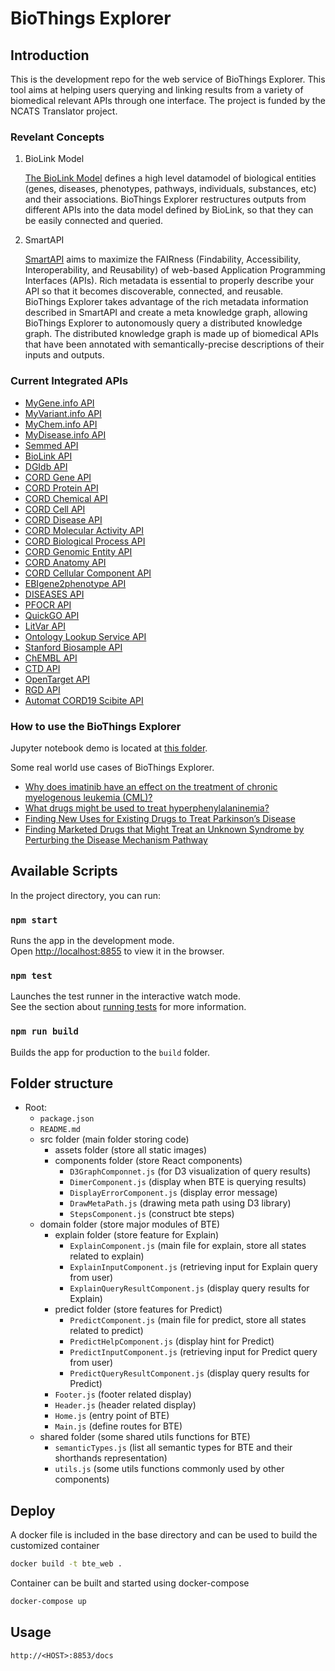 # BioThings Explorer

## Introduction

This is the development repo for the web service of BioThings Explorer. This tool aims at helping users querying and linking results from a variety of biomedical relevant APIs through one interface. The project is funded by the NCATS Translator project.

### Revelant Concepts

1. BioLink Model

   [The BioLink Model](https://biolink.github.io/biolink-model/) defines a high level datamodel of biological entities (genes, diseases, phenotypes, pathways, individuals, substances, etc) and their associations. BioThings Explorer restructures outputs from different APIs into the data model defined by BioLink, so that they can be easily connected and queried.

2. SmartAPI

   [SmartAPI](https://smart-api.info) aims to maximize the FAIRness (Findability, Accessibility, Interoperability, and Reusability) of web-based Application Programming Interfaces (APIs). Rich metadata is essential to properly describe your API so that it becomes discoverable, connected, and reusable. BioThings Explorer takes advantage of the rich metadata information described in SmartAPI and create a meta knowledge graph, allowing BioThings Explorer to autonomously query a distributed knowledge graph. The distributed knowledge graph is made up of biomedical APIs that have been annotated with semantically-precise descriptions of their inputs and outputs.

### Current Integrated APIs

   - [MyGene.info API](https://mygene.info)
   - [MyVariant.info API](https://myvariant.info)
   - [MyChem.info API](https://mychem.info)
   - [MyDisease.info API](http://mydisease.info)
   - [Semmed API](https://pending.biothings.io/semmed)
   - [BioLink API](https://api.monarchinitiative.org/api)
   - [DGIdb API](http://dgidb.org/api)
   - [CORD Gene API](https://biothings.ncats.io/cord_gene)
   - [CORD Protein API](https://biothings.ncats.io/cord_protein)
   - [CORD Chemical API](https://biothings.ncats.io/cord_chemical)
   - [CORD Cell API](https://biothings.ncats.io/cord_cell)
   - [CORD Disease API](https://biothings.ncats.io/cord_disease)
   - [CORD Molecular Activity API](https://biothings.ncats.io/cord_ma)
   - [CORD Biological Process API](https://biothings.ncats.io/cord_bp)
   - [CORD Genomic Entity API](https://biothings.ncats.io/cord_genomic_entity)
   - [CORD Anatomy API](https://biothings.ncats.io/cord_anatomy)
   - [CORD Cellular Component API](https://biothings.ncats.io/cord_cc)
   - [EBIgene2phenotype API](https://biothings.ncats.io/ebigene2phenotype)
   - [DISEASES API](https://biothings.ncats.io/DISEASES)
   - [PFOCR API](https://biothings.ncats.io/pfocr)
   - [QuickGO API](https://www.ebi.ac.uk/QuickGO)
   - [LitVar API](https://www.ncbi.nlm.nih.gov/CBBresearch/Lu/Demo/LitVar/#!?query=)
   - [Ontology Lookup Service API](https://www.ebi.ac.uk/ols)
   - [Stanford Biosample API](http://api.kp.metadatacenter.org/)
   - [ChEMBL API](https://www.ebi.ac.uk/chembl)
   - [CTD API](http://ctdbase.org)
   - [OpenTarget API](https://platform-api.opentargets.io)
   - [RGD API](https://rest.rgd.mcw.edu)
   - [Automat CORD19 Scibite API](https://automat.renci.org)


### How to use the BioThings Explorer


Jupyter notebook demo is located at [this folder](https://github.com/kevinxin90/bte_schema/tree/master/jupyter%20notebooks).

Some real world use cases of BioThings Explorer.

   - [Why does imatinib have an effect on the treatment of chronic myelogenous leukemia (CML)?](https://colab.research.google.com/github/biothings/biothings_explorer/blob/master/jupyter%20notebooks/EXPLAIN_demo.ipynb)
   - [What drugs might be used to treat hyperphenylalaninemia?](https://colab.research.google.com/github/biothings/biothings_explorer/blob/master/jupyter%20notebooks/PREDICT_demo.ipynb)
   - [Finding New Uses for Existing Drugs to Treat Parkinson’s Disease](https://colab.research.google.com/github/biothings/biothings_explorer/blob/master/jupyter%20notebooks/TIDBIT%2002%20Finding%20New%20Uses%20for%20Existing%20Drugs%20to%20Treat%20Parkinson%E2%80%99s%20Disease.ipynb)
   - [Finding Marketed Drugs that Might Treat an Unknown Syndrome by Perturbing the Disease Mechanism Pathway](https://colab.research.google.com/github/biothings/biothings_explorer/blob/master/jupyter%20notebooks/TIDBIT%2004%20Finding%20Marketed%20Drugs%20that%20Might%20Treat%20an%20Unknown%20Syndrome%20by%20Perturbing%20the%20Disease%20Mechanism%20Pathway.ipynb)

## Available Scripts

In the project directory, you can run:

### `npm start`

Runs the app in the development mode.<br>
Open [http://localhost:8855](http://localhost:8855) to view it in the browser.


### `npm test`

Launches the test runner in the interactive watch mode.<br>
See the section about [running tests](https://facebook.github.io/create-react-app/docs/running-tests) for more information.

### `npm run build`

Builds the app for production to the `build` folder.<br>

## Folder structure

- Root:
  - `package.json`
  - `README.md`
  - src folder (main folder storing code)
    - assets folder (store all static images)
    - components folder (store React components)
      - `D3GraphComponnet.js` (for D3 visualization of query results)
      - `DimerComponent.js` (display when BTE is querying results)
      - `DisplayErrorComponent.js` (display error message)
      - `DrawMetaPath.js` (drawing meta path using D3 library)
      - `StepsComponent.js` (construct bte steps)
  - domain folder (store major modules of BTE)
    - explain folder (store feature for Explain)
      - `ExplainComponent.js` (main file for explain, store all states related to explain)
      - `ExplainInputComponent.js` (retrieving input for Explain query from user)
      - `ExplainQueryResultComponent.js` (display query results for Explain)
    - predict folder (store features for Predict)
      - `PredictComponent.js` (main file for predict, store all states related to predict)
      - `PredictHelpComponent.js` (display hint for Predict)
      - `PredictInputComponent.js` (retrieving input for Predict query from user)
      - `PredictQueryResultComponent.js` (display query results for Predict)
    - `Footer.js` (footer related display)
    - `Header.js` (header related display)
    - `Home.js` (entry point of BTE)
    - `Main.js` (define routes for BTE)
  - shared folder (some shared utils functions for BTE)
    - `semanticTypes.js` (list all semantic types for BTE and their shorthands representation)
    - `utils.js` (some utils functions commonly used by other components)

## Deploy

A docker file is included in the base directory and can be used to build the customized container

```bash
docker build -t bte_web .
```

Container can be built and started using docker-compose

```bash
docker-compose up
```

## Usage

`http://<HOST>:8853/docs`

